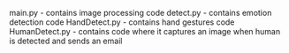 main.py - contains image processing code 
detect.py - contains emotion detection code
HandDetect.py - contains hand gestures code 
HumanDetect.py - contains code where it captures an image when human is detected and sends an email
